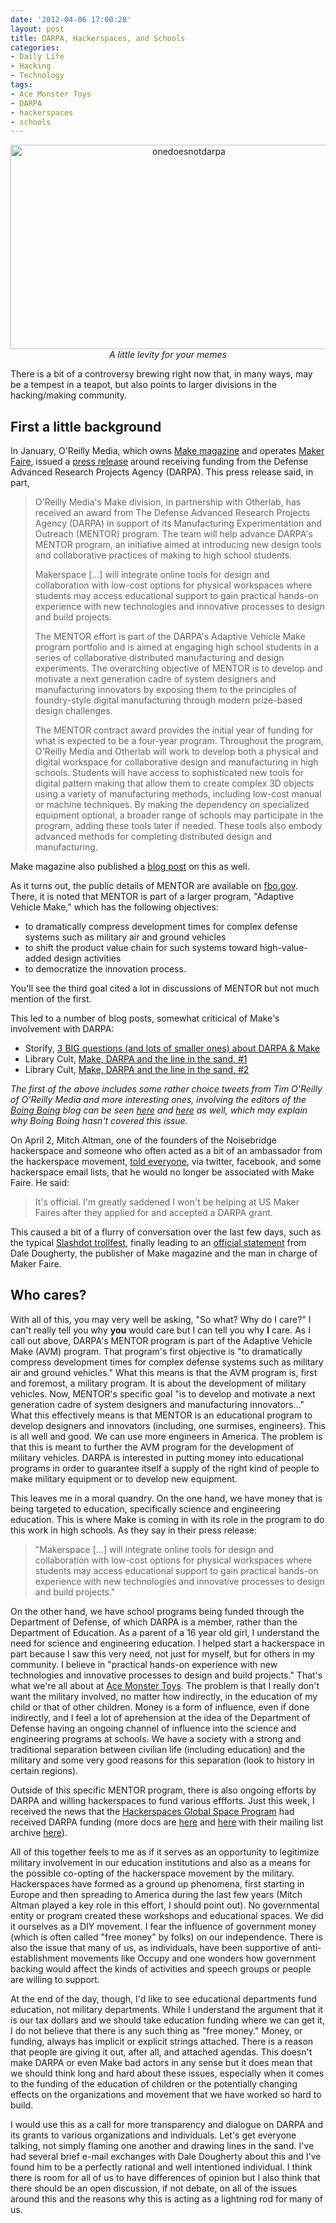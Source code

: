 ```yaml
---
date: '2012-04-06 17:00:28'
layout: post
title: DARPA, Hackerspaces, and Schools
categories:
- Daily Life
- Hacking
- Technology
tags:
- Ace Monster Toys
- DARPA
- hackerspaces
- schools
---
```

<p style="text-align:center"><a href="http://www.flickr.com/photos/albill/6906025358/" title="onedoesnotdarpa by albill, on Flickr"><img src="http://farm8.staticflickr.com/7103/6906025358_c185f6a13a_z.jpg" width="555" height="327" alt="onedoesnotdarpa"></a><br><em>A little levity for your memes</em></p>
There is a bit of a controversy brewing right now that, in many ways, may be a tempest in a teapot, but also points to larger divisions in the hacking/making community. 

## First a little background

In January, O'Reilly Media, which owns [Make magazine](http://makezine.com/) and operates [Maker Faire](http://makerfaire.com/), issued a [press release](http://press.oreilly.com/pub/pr/2962) around receiving funding from the Defense Advanced Research Projects Agency (DARPA). This press release said, in part,

> O'Reilly Media's Make division, in partnership with Otherlab, has received an award from The Defense Advanced Research Projects Agency (DARPA) in support of its Manufacturing Experimentation and Outreach (MENTOR) program. The team will help advance DARPA's MENTOR program, an initiative aimed at introducing new design tools and collaborative practices of making to high school students.
>
> Makerspace [...] will integrate online tools for design and collaboration with low-cost options for physical workspaces where students may access educational support to gain practical hands-on experience with new technologies and innovative processes to design and build projects.
>
> The MENTOR effort is part of the DARPA's Adaptive Vehicle Make program portfolio and is aimed at engaging high school students in a series of collaborative distributed manufacturing and design experiments. The overarching objective of MENTOR is to develop and motivate a next generation cadre of system designers and manufacturing innovators by exposing them to the principles of foundry-style digital manufacturing through modern prize-based design challenges.
>
> The MENTOR contract award provides the initial year of funding for what is expected to be a four-year program. Throughout the program, O'Reilly Media and Otherlab will work to develop both a physical and digital workspace for collaborative design and manufacturing in high schools. Students will have access to sophisticated new tools for digital pattern making that allow them to create complex 3D objects using a variety of manufacturing methods, including low-cost manual or machine techniques. By making the dependency on specialized equipment optional, a broader range of schools may participate in the program, adding these tools later if needed. These tools also embody advanced methods for completing distributed design and manufacturing.

Make magazine also published a [blog post](http://blog.makezine.com/2012/01/19/darpa-mentor-award-to-bring-making-to-education/) on this as well.

As it turns out, the public details of MENTOR are available on [fbo.gov](https://www.fbo.gov/index?s=opportunity&mode=form&id=a36a608239098b6a6a095778bc8a3f19&tab=core&_cview=1). There, it is noted that MENTOR is part of a larger program, "Adaptive Vehicle Make," which has the following objectives:

* to dramatically compress development times for complex defense systems such as military air and ground vehicles 
* to shift the product value chain for such systems toward high-value-added design activities
* to democratize the innovation process. 

You'll see the third goal cited a lot in discussions of MENTOR but not much mention of the first. 

This led to a number of blog posts, somewhat criticical of Make's involvement with DARPA:

* Storify, [3 BIG questions (and lots of smaller ones) about DARPA & Make](http://storify.com/demilit/darpa-and-make-round-up)
* Library Cult, [Make, DARPA and the line in the sand, #1](http://www.librarycult.com/2012/02/make-darpa-one/)
* Library Cult, [Make, DARPA and the line in the sand, #2](http://www.librarycult.com/2012/02/make-darpa-two/)

*The first of the above includes some rather choice tweets from Tim O'Reilly of O'Reilly Media and more interesting ones, involving the editors of the [Boing Boing](http://www.boingboing.net) blog can be seen [here](http://demilit.tumblr.com/post/17324178898/twitterchat-with-boingboing-editors-about-darpa) and [here](http://demilit.tumblr.com/post/17375266397/still-working-on-how-to-wrap-the-head-around) as well, which may explain why Boing Boing hasn't covered this issue.*

On April 2, Mitch Altman, one of the founders of the Noisebridge hackerspace and someone who often acted as a bit of an ambassador from the hackerspace movement, [told everyone](https://twitter.com/maltman23/status/186997470180548609), via twitter, facebook, and some hackerspace email lists, that he would no longer be associated with Make Faire. He said:

> It's official. I'm greatly saddened I won't be helping at US Maker Faires after they applied for and accepted a DARPA grant.

This caused a bit of a flurry of conversation over the last few days, such as the typical [Slashdot trollfest](http://slashdot.org/story/12/04/03/1656224/), finally leading to an [official statement](http://blog.makezine.com/2012/04/04/makerspaces-in-education-and-darpa/) from Dale Dougherty, the publisher of Make magazine and the man in charge of Maker Faire. 

## Who cares?

With all of this, you may very well be asking, "So what? Why do I care?" I can't really tell you why **you** would care but I can tell you why **I** care. As I call out above, DARPA's MENTOR program is part of the Adaptive Vehicle Make (AVM) program. That program's first objective is "to dramatically compress development times for complex defense systems such as military air and ground vehicles." What this means is that the AVM program is, first and foremost, a military program. It is about the development of military vehicles. Now, MENTOR's specific goal "is to develop and motivate a next generation cadre of system designers and manufacturing innovators..." What this effectively means is that MENTOR is an educational program to develop designers and innovators (including, one surmises, engineers). This is all well and good. We can use more engineers in America. The problem is that this is meant to further the AVM program for the development of military vehicles. DARPA is interested in putting money into educational programs in order to guarantee itself a supply of the right kind of people to make military equipment or to develop new equipment. 

This leaves me in a moral quandry. On the one hand, we have money that is being targeted to education, specifically science and engineering education. This is where Make is coming in with its role in the program to do this work in high schools. As they say in their press release:

> "Makerspace [...] will integrate online tools for design and collaboration with low-cost options for physical workspaces where students may access educational support to gain practical hands-on experience with new technologies and innovative processes to design and build projects."

On the other hand, we have school programs being funded through the Department of Defense, of which DARPA is a member, rather than the Department of Education. As a parent of a 16 year old girl, I understand the need for science and engineering education. I helped start a hackerspace in part because I saw this very need, not just for myself, but for others in my community. I believe in "practical hands-on experience with new technologies and innovative processes to design and build projects." That's what we're all about at [Ace Monster Toys](http://www.acemonstertoys). The problem is that I really don't want the military involved, no matter how indirectly, in the education of my child or that of other children. Money is a form of influence, even if done indirectly, and I feel a lot of aprehension at the idea of the Department of Defense having an ongoing channel of influence into the science and engineering programs at schools. We have a society with a strong and traditional separation between civilian life (including education) and the military and some very good reasons for this separation (look to history in certain regions).

Outside of this specific MENTOR program, there is also ongoing efforts by DARPA and willing hackerspaces to fund various effforts. Just this week, I received the news that the [Hackerspaces Global Space Program](http://hackerspaces.org/wiki/Hackerspaces_Global_Space_Program) had received DARPA funding (more docs are [here](https://docs.google.com/document/d/12ZLCbfyd_7ZKgALjZcC63WUVMuNDenwTwiAmUwzz53U/edit) and [here](https://docs.google.com/document/d/1WZC05ncQuQXEPEWORpUNEGUJNEagOlo_Unr5bwINCxI/edit) with their mailing list archive [here](http://lists.hackerspaces.org/pipermail/spaceprogram/)).

All of this together feels to me as if it serves as an opportunity to legitimize military involvement in our education institutions and also as a means for the possible co-opting of the hackerspace movement by the military. Hackerspaces have formed as a ground up phenomena, first starting in Europe and then spreading to America during the last few years (Mitch Altman played a key role in this effort, I should point out). No governmental entity or program created these workshops and educational spaces. We did it ourselves as a DIY movement. I fear the influence of government money (which is often called "free money" by folks) on our independence. There is also the issue that many of us, as individuals, have been supportive of anti-establishment movements like Occupy and one wonders how government backing would affect the kinds of activities and speech groups or people are willing to support. 

At the end of the day, though, I'd like to see educational departments fund education, not military departments. While I understand the argument that it is our tax dollars and we should take education funding where we can get it, I do not believe that there is any such thing as "free money." Money, or funding, always has implicit or explicit strings attached. There is a reason that people are giving it out, after all, and attached agendas. This doesn't make DARPA or even Make bad actors in any sense but it does mean that we should think long and hard about these issues, especially when it comes to the funding of the education of children or the potentially changing effects on the organizations and movement that we have worked so hard to build. 

I would use this as a call for more transparency and dialogue on DARPA and its grants to various organizations and individuals. Let's get everyone talking, not simply flaming one another and drawing lines in the sand. I've had several brief e-mail exchanges with Dale Dougherty about this and I've found him to be a perfectly rational and well intentioned individual. I think there is room for all of us to have differences of opinion but I also think that there should be an open discussion, if not debate, on all of the issues around this and the reasons why this is acting as a lightning rod for many of us.